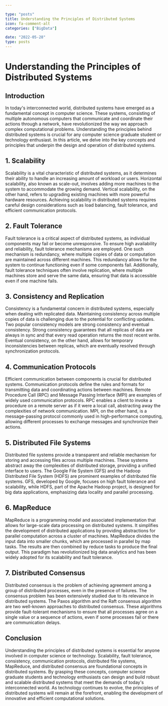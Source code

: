```yaml
---

type: "posts"
title: Understanding the Principles of Distributed Systems
icon: fa-comment-alt
categories: ["BigData"]

date: "2022-05-28"
type: posts
---
```





# Understanding the Principles of Distributed Systems

## Introduction

In today's interconnected world, distributed systems have emerged as a fundamental concept in computer science. These systems, consisting of multiple autonomous computers that communicate and coordinate their actions through a network, have revolutionized the way we approach complex computational problems. Understanding the principles behind distributed systems is crucial for any computer science graduate student or technology enthusiast. In this article, we delve into the key concepts and principles that underpin the design and operation of distributed systems.

## 1. Scalability

Scalability is a vital characteristic of distributed systems, as it determines their ability to handle an increasing amount of workload or users. Horizontal scalability, also known as scale-out, involves adding more machines to the system to accommodate the growing demand. Vertical scalability, on the other hand, refers to upgrading existing machines with more powerful hardware resources. Achieving scalability in distributed systems requires careful design considerations such as load balancing, fault tolerance, and efficient communication protocols.

## 2. Fault Tolerance

Fault tolerance is a critical aspect of distributed systems, as individual components may fail or become unresponsive. To ensure high availability and reliability, fault tolerance mechanisms are employed. One such mechanism is redundancy, where multiple copies of data or computation are maintained across different machines. This redundancy allows for the system to continue functioning even if some components fail. Additionally, fault tolerance techniques often involve replication, where multiple machines store and serve the same data, ensuring that data is accessible even if one machine fails.

## 3. Consistency and Replication

Consistency is a fundamental concern in distributed systems, especially when dealing with replicated data. Maintaining consistency across multiple copies of data is challenging due to the potential for conflicting updates. Two popular consistency models are strong consistency and eventual consistency. Strong consistency guarantees that all replicas of data are always in sync and that every read operation returns the most recent write. Eventual consistency, on the other hand, allows for temporary inconsistencies between replicas, which are eventually resolved through synchronization protocols.

## 4. Communication Protocols

Efficient communication between components is crucial for distributed systems. Communication protocols define the rules and formats for transmitting data and coordinating actions between machines. Remote Procedure Call (RPC) and Message Passing Interface (MPI) are examples of widely used communication protocols. RPC enables a client to invoke a procedure on a remote server as if it were a local call, abstracting away the complexities of network communication. MPI, on the other hand, is a message-passing protocol commonly used in high-performance computing, allowing different processes to exchange messages and synchronize their actions.

## 5. Distributed File Systems

Distributed file systems provide a transparent and reliable mechanism for storing and accessing files across multiple machines. These systems abstract away the complexities of distributed storage, providing a unified interface to users. The Google File System (GFS) and the Hadoop Distributed File System (HDFS) are prominent examples of distributed file systems. GFS, developed by Google, focuses on high fault tolerance and scalability, while HDFS, part of the Apache Hadoop project, is designed for big data applications, emphasizing data locality and parallel processing.

## 6. MapReduce

MapReduce is a programming model and associated implementation that allows for large-scale data processing on distributed systems. It simplifies the development of distributed applications by providing abstractions for parallel computation across a cluster of machines. MapReduce divides the input data into smaller chunks, which are processed in parallel by map tasks. The results are then combined by reduce tasks to produce the final output. This paradigm has revolutionized big data analytics and has been widely adopted for its scalability and fault tolerance.

## 7. Distributed Consensus

Distributed consensus is the problem of achieving agreement among a group of distributed processes, even in the presence of failures. The consensus problem has been extensively studied due to its relevance in distributed systems. The Paxos algorithm and the Raft consensus algorithm are two well-known approaches to distributed consensus. These algorithms provide fault-tolerant mechanisms to ensure that all processes agree on a single value or a sequence of actions, even if some processes fail or there are communication delays.

## Conclusion

Understanding the principles of distributed systems is essential for anyone involved in computer science or technology. Scalability, fault tolerance, consistency, communication protocols, distributed file systems, MapReduce, and distributed consensus are foundational concepts in distributed systems. By grasping these concepts, computer science graduate students and technology enthusiasts can design and build robust and scalable distributed systems that meet the demands of today's interconnected world. As technology continues to evolve, the principles of distributed systems will remain at the forefront, enabling the development of innovative and efficient computational solutions.